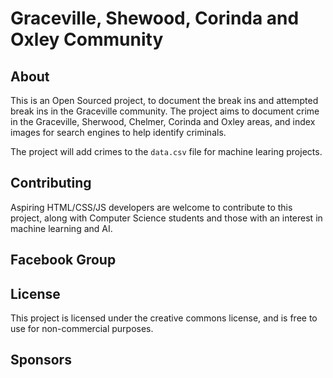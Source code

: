 # Graceville, Shewood, Corinda and Oxley Community

## About
This is an Open Sourced project, to document the break ins and attempted break ins in the Graceville community.  The project aims to document crime in the Graceville, Sherwood, Chelmer, Corinda and Oxley areas, and index images for search engines to help identify criminals.

The project will add crimes to the `data.csv` file for machine learing projects.

## Contributing
Aspiring HTML/CSS/JS developers are welcome to contribute to this project, along with Computer Science students and those with an interest in machine learning and AI.

## Facebook Group

## License
This project is licensed under the creative commons license, and is free to use for non-commercial purposes.

## Sponsors